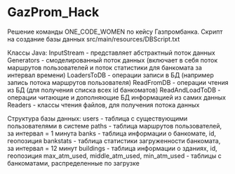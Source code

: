 # GazProm_Hack
Решение команды ONE_CODE_WOMEN по кейсу Газпромбанка.
Скрипт на создание базы данных src/main/resources/DBScript.txt

Классы Java:
InputStream - представляет абстрактный поток данных
Generators - смоделированный поток данных (включает в себя поток маршрутов пользователей и поток статистики для банкомата за интервал времени)
LoadersToDB - операции записи в БД (например запись потока маршрутов пользователя)
ReadFromDB - операции чтения из БД (для получения списка всех id банкоматов)
ReadAndLoadToDB - операции читающие и дополняющие БД информацией из самих данных
Readers - классы чтения файлов, для получения потока данных

Структура базы данных:
users - таблица с существующими пользователями в системе
paths - таблица маршрутов пользователей, за интервал = 1 минута
banks - таблица информации о банкомате, id, геопозиция
bankstats - таблица статистики загруженности банкомата, за интервал = 12 минут
buildings - таблица информации о зданиях, id, геопозиция
max_atm_used, middle_atm_used, min_atm_used - таблицы с банкоматами, распределенные по загрузке
